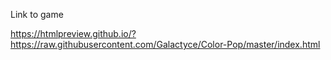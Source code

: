 Link to game

https://htmlpreview.github.io/?https://raw.githubusercontent.com/Galactyce/Color-Pop/master/index.html
